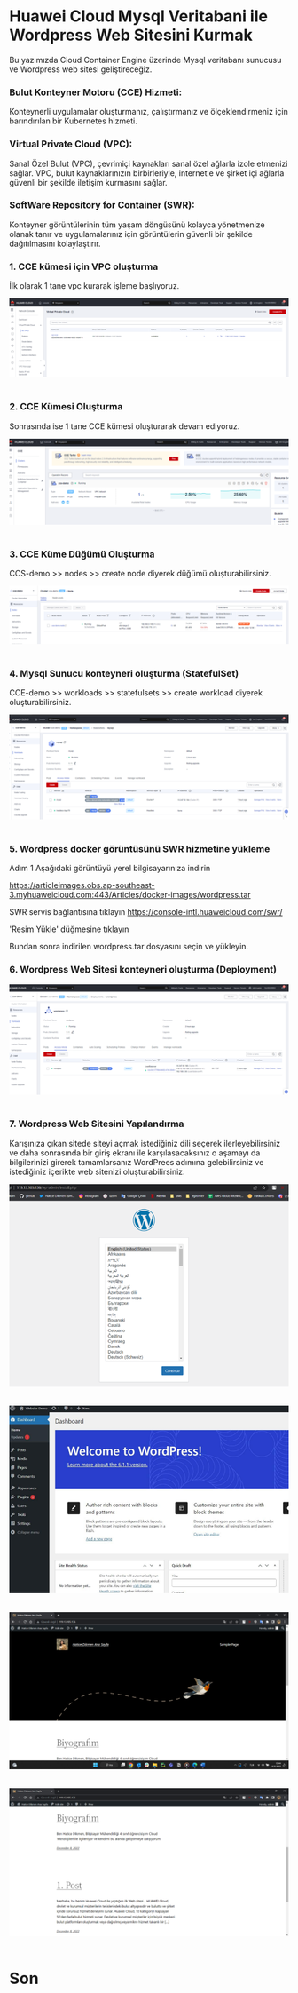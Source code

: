 # Huawei Cloud Mysql Veritabani ile Wordpress Web Sitesini Kurmak

Bu yazımızda Cloud Container Engine üzerinde Mysql veritabanı sunucusu ve Wordpress web sitesi geliştireceğiz.

### Bulut Konteyner Motoru (CCE) Hizmeti:
Konteynerli uygulamalar oluşturmanız, çalıştırmanız ve ölçeklendirmeniz için barındırılan bir Kubernetes hizmeti.

### Virtual Private Cloud (VPC): 
Sanal Özel Bulut (VPC), çevrimiçi kaynakları sanal özel ağlarla izole etmenizi sağlar. VPC, bulut kaynaklarınızın birbirleriyle, internetle ve şirket içi ağlarla güvenli bir şekilde iletişim kurmasını sağlar.

### SoftWare Repository for Container (SWR):
Konteyner görüntülerinin tüm yaşam döngüsünü kolayca yönetmenize olanak tanır ve uygulamalarınız için görüntülerin güvenli bir şekilde dağıtılmasını kolaylaştırır.

### 1. CCE kümesi için VPC oluşturma

İlk olarak 1 tane vpc kurarak işleme başlıyoruz.

![This is an image](https://github.com/haticedikmn/HuaweiCloud-Mysql_Veritabani_ile_Wordpress_Web_Sitesini_Kurmak/blob/main/img/1.png)<br/><br/>

### 2. CCE Kümesi Oluşturma

Sonrasında ise 1 tane CCE kümesi oluşturarak devam ediyoruz.

![This is an image](https://github.com/haticedikmn/HuaweiCloud-Mysql_Veritabani_ile_Wordpress_Web_Sitesini_Kurmak/blob/main/img/2.png)<br/><br/>

### 3. CCE Küme Düğümü Oluşturma

CCS-demo >> nodes >> create node diyerek düğümü oluşturabilirsiniz.

![This is an image](https://github.com/haticedikmn/HuaweiCloud-Mysql_Veritabani_ile_Wordpress_Web_Sitesini_Kurmak/blob/main/img/3.png)<br/><br/>

### 4. Mysql Sunucu konteyneri oluşturma (StatefulSet)

CCE-demo >> workloads >> statefulsets >> create workload diyerek oluşturabilirsiniz.

![This is an image](https://github.com/haticedikmn/HuaweiCloud-Mysql_Veritabani_ile_Wordpress_Web_Sitesini_Kurmak/blob/main/img/4.png)<br/><br/>

### 5. Wordpress docker görüntüsünü SWR hizmetine yükleme

Adım 1 Aşağıdaki görüntüyü yerel bilgisayarınıza indirin 

https://articleimages.obs.ap-southeast-3.myhuaweicloud.com:443/Articles/docker-images/wordpress.tar 

SWR servis bağlantısına tıklayın https://console-intl.huaweicloud.com/swr/ 

'Resim Yükle' düğmesine tıklayın 

Bundan sonra indirilen wordpress.tar dosyasını seçin ve yükleyin.

### 6. Wordpress Web Sitesi konteyneri oluşturma (Deployment)

![This is an image](https://github.com/haticedikmn/HuaweiCloud-Mysql_Veritabani_ile_Wordpress_Web_Sitesini_Kurmak/blob/main/img/5.png)<br/><br/>

### 7. Wordpress Web Sitesini Yapılandırma

Karışınıza çıkan sitede siteyi açmak istediğiniz dili seçerek ilerleyebilirsiniz ve daha sonrasında bir giriş ekranı ile karşılasacaksınız o aşamayı da bilgilerinizi girerek
tamamlarsanız WordPrees adımına gelebilirsiniz ve istediğiniz içerikte web sitenizi oluşturabilirsiniz. 

![This is an image](https://github.com/haticedikmn/HuaweiCloud-Mysql_Veritabani_ile_Wordpress_Web_Sitesini_Kurmak/blob/main/img/6.png)<br/><br/>

![This is an image](https://github.com/haticedikmn/HuaweiCloud-Mysql_Veritabani_ile_Wordpress_Web_Sitesini_Kurmak/blob/main/img/7.png)<br/><br/>

![This is an image](https://github.com/haticedikmn/HuaweiCloud-Mysql_Veritabani_ile_Wordpress_Web_Sitesini_Kurmak/blob/main/img/8.png)<br/><br/>

![This is an image](https://github.com/haticedikmn/HuaweiCloud-Mysql_Veritabani_ile_Wordpress_Web_Sitesini_Kurmak/blob/main/img/9.png)<br/><br/>


# Son


